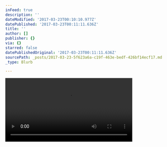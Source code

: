 ```yaml
---
inFeed: true
description: ''
dateModified: '2017-03-23T00:10:10.977Z'
datePublished: '2017-03-23T00:11:11.636Z'
title: ''
author: []
publisher: {}
via: {}
starred: false
datePublishedOriginal: '2017-03-23T00:11:11.636Z'
sourcePath: _posts/2017-03-23-5f623a6a-c19f-463e-bedf-426bf14ecf17.md
_type: Blurb

---
```

<video width="400" controls>
      <source src="https://drive.google.com/file/d/0BwrYOQai2uj0Qmk0TU91ektMM2s/preview" type="video/mp4">
    </video>